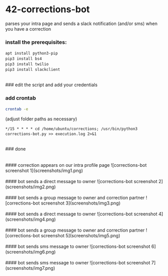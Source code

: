 # 42-corrections-bot
parses your intra page and sends a slack notification (and/or sms) when you have a correction
</br>
### install the prerequisites:
```bash
apt install python3-pip
pip3 install bs4
pip3 install twilio
pip3 install slackclient
```
</br>
### edit the script and add your credentials
</br>

### add crontab 
```bash
crontab -e
```
(adjust folder paths as necessary)
```
*/15 * * * * cd /home/ubuntu/corrections; /usr/bin/python3 corrections-bot.py >> execution.log 2>&1
```
</br>
### done
</br>
</br>
</br>
#### correction appears on our intra profile page
![corrections-bot screenshot 1](screenshots/img1.png)
</br>
</br>
#### bot sends a direct message to owner
![corrections-bot screenshot 2](screenshots/img2.png)
</br>
</br>
#### bot sends a group message to owner and correction partner
![corrections-bot screenshot 3](screenshots/img3.png)
</br>
</br>
#### bot sends a direct message to owner
![corrections-bot screenshot 4](screenshots/img4.png)
</br>
</br>
#### bot sends a group message to owner and correction partner
![corrections-bot screenshot 5](screenshots/img5.png)
</br>
</br>
#### bot sends sms message to owner
![corrections-bot screenshot 6](screenshots/img6.png)
</br>
</br>
#### bot sends sms message to owner
![corrections-bot screenshot 7](screenshots/img7.png)
</br>
